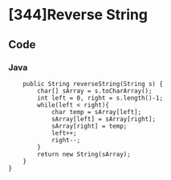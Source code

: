 # [344]Reverse String

## Code

### Java
```public class Solution {
    public String reverseString(String s) {
        char[] sArray = s.toCharArray();
        int left = 0, right = s.length()-1;
        while(left < right){
            char temp = sArray[left];
            sArray[left] = sArray[right];
            sArray[right] = temp;
            left++;
            right--;
        }
        return new String(sArray);
    }
}
```




